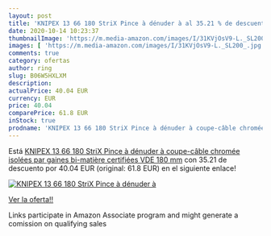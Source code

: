 ```yaml
---
layout: post
title: 'KNIPEX 13 66 180 StriX Pince à dénuder à al 35.21 % de descuento'
date: 2020-10-14 10:23:37
thumbnailImage: 'https://m.media-amazon.com/images/I/31KVjOsV9-L._SL200_.jpg'
images: [ 'https://m.media-amazon.com/images/I/31KVjOsV9-L._SL200_.jpg' ]
comments: true
category: ofertas
author: ring
slug: B06W5HXLXM
description:
actualPrice: 40.04 EUR
currency: EUR
price: 40.04
comparePrice: 61.8 EUR
inStock: true
prodname: 'KNIPEX 13 66 180 StriX Pince à dénuder à coupe-câble chromée isolées par gaines bi-matière  certifiées VDE 180 mm'
---
```


Está [KNIPEX 13 66 180 StriX Pince à dénuder à coupe-câble chromée isolées par gaines bi-matière  certifiées VDE 180 mm](https://www.amazon.fr/dp/B06W5HXLXM/?tag=tolees0d-21) con 35.21 de descuento por 40.04 EUR (original: 61.8 EUR) en el siguiente enlace!

[![KNIPEX 13 66 180 StriX Pince à dénuder à](https://m.media-amazon.com/images/I/31KVjOsV9-L._SL200_.jpg)](https://www.amazon.fr/dp/B06W5HXLXM/?tag=tolees0d-21)

[Ver la oferta!!](https://www.amazon.fr/dp/B06W5HXLXM/?tag=tolees0d-21)

Links participate in Amazon Associate program and might generate a comission on qualifying sales


